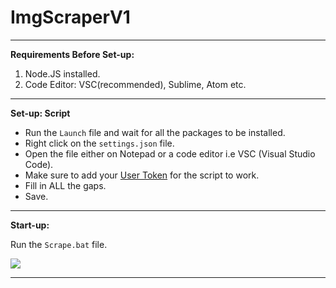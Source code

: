 # ImgScraperV1

----------
**Requirements Before Set-up:**

1. Node.JS installed.
2. Code Editor: VSC(recommended), Sublime, Atom etc.
----------
**Set-up: Script**

- Run the `Launch` file and wait for all the packages to be installed.
- Right click on the `settings.json` file.
- Open the file either on Notepad or a code editor i.e VSC (Visual Studio Code).
- Make sure to add your [User Token](https://www.youtube.com/watch?v=YEgFvgg7ZPI) for the script to work.
- Fill in ALL the gaps.
- Save.
----------
**Start-up:**

Run the `Scrape.bat` file.

![](https://media.discordapp.net/attachments/864361757874323476/866422329839845376/unknown.png)



----------

